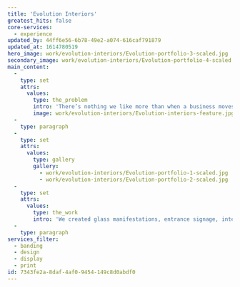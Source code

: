 ```yaml
---
title: 'Evolution Interiors'
greatest_hits: false
core-services:
  - experience
updated_by: 44ff6e56-6b78-49e2-a074-616caf791879
updated_at: 1614780519
hero_image: work/evolution-interiors/Evolution-portfolio-3-scaled.jpg
secondary_image: work/evolution-interiors/Evolution-portfolio-4-scaled.jpg
main_content:
  -
    type: set
    attrs:
      values:
        type: the_problem
        intro: 'There’s nothing we like more than when a business moves into a brand-spanking new office and enlists our help in adding a splash of branding to the walls. For long-term clients Evolution, we looked to make use of the sweeping blue and green logo elements, which we felt really showed off the versatility of the brand.'
        image: work/evolution-interiors/Evolution-interiors-feature.jpg
  -
    type: paragraph
  -
    type: set
    attrs:
      values:
        type: gallery
        gallery:
          - work/evolution-interiors/Evolution-portfolio-1-scaled.jpg
          - work/evolution-interiors/Evolution-portfolio-2-scaled.jpg
  -
    type: set
    attrs:
      values:
        type: the_work
        intro: 'We created glass manifestations, entrance signage, interior wall graphics and a meeting room table-top design, with each solution based around the concept of development, progression and moving forward. That’s Evolution.'
  -
    type: paragraph
services_filter:
  - banding
  - design
  - display
  - print
id: 7343fe2a-8daf-4af0-9454-149c8d0abdf0
---
```

